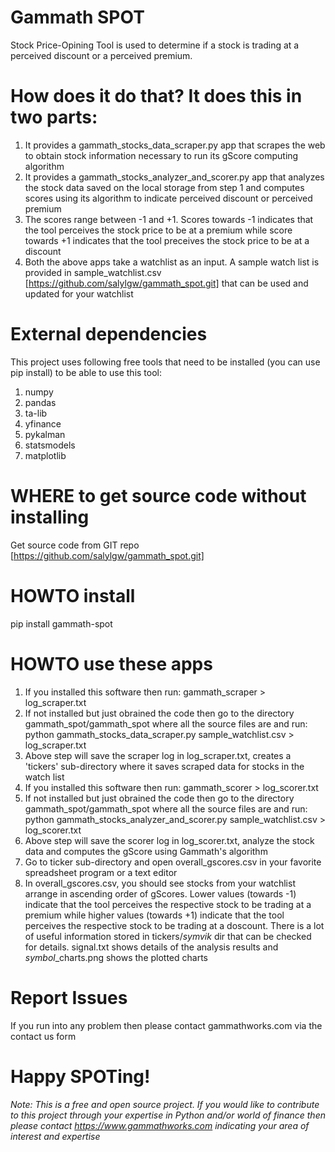# Gammath SPOT
Stock Price-Opining Tool is used to determine if a stock is trading at a perceived discount or a perceived premium.

# How does it do that? It does this in two parts:
1. It provides a gammath_stocks_data_scraper.py app that scrapes the web to obtain stock information necessary to run its gScore computing algorithm
2. It provides a gammath_stocks_analyzer_and_scorer.py app that analyzes the stock data saved on the local storage from step 1 and computes scores using its algorithm to indicate perceived discount or perceived premium
3. The scores range between -1 and +1. Scores towards -1 indicates that the tool perceives the stock price to be at a premium while score towards +1 indicates that the tool preceives the stock price to be at a discount
4. Both the above apps take a watchlist as an input. A sample watch list is provided in sample_watchlist.csv [https://github.com/salylgw/gammath_spot.git] that can be used and updated for your watchlist

# External dependencies
This project uses following free tools that need to be installed (you can use pip install) to be able to use this tool:

1. numpy
2. pandas
3. ta-lib
4. yfinance
5. pykalman
6. statsmodels
7. matplotlib


# WHERE to get source code without installing
Get source code from GIT repo [https://github.com/salylgw/gammath_spot.git]

# HOWTO install
pip install gammath-spot


# HOWTO use these apps
1. If you installed this software then run: gammath_scraper <your watchlist> > log_scraper.txt
2. If not installed but just obrained the code then go to the directory gammath_spot/gammath_spot where all the source files are and run: python gammath_stocks_data_scraper.py sample_watchlist.csv > log_scraper.txt
3. Above step will save the scraper log in log_scraper.txt, creates a 'tickers' sub-directory where it saves scraped data for stocks in the watch list
4. If you installed this software then run: gammath_scorer <your watchlist> > log_scorer.txt
5. If not installed but just obrained the code then go to the directory gammath_spot/gammath_spot where all the source files are and run: python gammath_stocks_analyzer_and_scorer.py sample_watchlist.csv > log_scorer.txt
6. Above step will save the scorer log in log_scorer.txt, analyze the stock data and computes the gScore using Gammath's algorithm
7. Go to ticker sub-directory and open overall_gscores.csv in your favorite spreadsheet program or a text editor
8. In overall_gscores.csv, you should see stocks from your watchlist arrange in ascending order of gScores. Lower values (towards -1) indicate that the tool perceives the respective stock to be trading at a premium while higher values (towards +1) indicate that the tool perceives the respective stock to be trading at a doscount. There is a lot of useful information stored in tickers/*symvik* dir that can be checked for details. signal.txt shows details of the analysis results and *symbol*_charts.png shows the plotted charts
 
# Report Issues
If you run into any problem then please contact gammathworks.com via the contact us form


# Happy SPOTing!
*Note: This is a free and open source project. If you would like to contribute to this project through your expertise in Python and/or world of finance then please contact https://www.gammathworks.com indicating your area of interest and expertise</u><u></u>*
